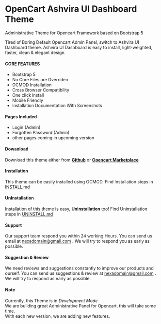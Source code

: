 # OpenCart Ashvira UI Dashboard Theme
Administrative Theme for Opencart Framework based on Bootstrap 5

Tired of Boring Default Opencart Admin Panel, switch to Ashvira UI Dashboard theme. 
Ashvira UI Dashboard is easy to install, light-weighted, faster, clean & elegant design.

#### CORE FEATURES
* Bootstrap 5
* No Core Files are Overriden
* OCMOD Installation
* Cross Browser Compatibility
* One click install
* Mobile Friendly
* Installation Documentation With Screenshots

#### Pages Included
* Login (Admin)
* Forgotten Password (Admin)
* other pages coming in upcoming version

#### Dowanload
Download this theme either from **[Github](https://github.com/nexadomain/oc-ashvira-admin)** or **[Opencart Marketplace](https://www.opencart.com/index.php?route=marketplace/extension/info&extension_id=41905)**

#### Installation
This theme can be easily installed using OCMOD. 
Find Installation steps in [INSTALL.md](https://github.com/nexadomain/oc-ashvira-admin/blob/main/INSTALL.md)

#### UnInstallation
Installation of this theme is easy, **Uninstallation** too!
Find Uninstallation steps in [UNINSTALL.md](https://github.com/nexadomain/oc-ashvira-admin/blob/main/UNINSTALL.md)


#### Support
Our support team respond you within 24 working Hours. You can send us email at nexadomain@gmail.com . We will try to respond you as early as possible.

#### Suggestion & Review
We need reviews and suggestions constantly to improve our products and ourself. You can send us suggestions & review at nexadomain@gmail.com .  
We will try to respond as early as possible.

#### Note
Currently, this Theme is in *Development Mode*.  
We are building great Administrative Panel for Opencart, this will take some time.  
With each new version, we are adding new features.
